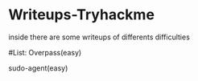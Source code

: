 # Writeups-Tryhackme
inside there are some writeups of differents difficulties

#List:
Overpass(easy)

sudo-agent(easy)
